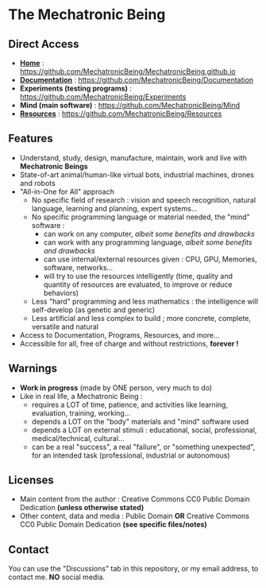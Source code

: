 # The Mechatronic Being

## Direct Access
* [**Home**](https://mechatronicbeing.github.io/) : https://github.com/MechatronicBeing/MechatronicBeing.github.io 
* [**Documentation**](https://mechatronicbeing.github.io/Documentation/) : https://github.com/MechatronicBeing/Documentation 
* **Experiments (testing programs)** : https://github.com/MechatronicBeing/Experiments
* **Mind (main software)** : https://github.com/MechatronicBeing/Mind
* [**Resources**](https://mechatronicbeing.github.io/Resources/) : https://github.com/MechatronicBeing/Resources

## Features
- Understand, study, design, manufacture, maintain, work and live with **Mechatronic Beings**
- State-of-art animal/human-like virtual bots, industrial machines, drones and robots
- "All-in-One for All" approach
  - No specific field of research : vision and speech recognition, natural language, learning and planning, expert systems...
  - No specific programming language or material needed, the "mind" software :
    - can work on any computer, *albeit some benefits and drawbacks*
    - can work with any programming language, *albeit some benefits and drawbacks*
    - can use internal/external resources given : CPU, GPU, Memories, software, networks...
    - will try to use the resources intelligently (time, quality and quantity of resources are evaluated, to improve or reduce behaviors)
  - Less "hard" programming and less mathematics : the intelligence will self-develop (as genetic and generic)
  - Less artificial and less complex to build ; more concrete, complete, versatile and natural
- Access to Documentation, Programs, Resources, and more...
- Accessible for all, free of charge and without restrictions, **forever !**

## Warnings
- **Work in progress** (made by ONE person, very much to do)
- Like in real life, a Mechatronic Being :
  - requires a LOT of time, patience, and activities like learning, evaluation, training, working...
  - depends a LOT on the "body" materials and "mind" software used
  - depends a LOT on external stimuli : educational, social, professional, medical/technical, cultural...
  - can be a real "success", a real "failure", or "something unexpected", for an intended task (professional, industrial or autonomous)

## Licenses
- Main content from the author : Creative Commons CC0 Public Domain Dedication **(unless otherwise stated)**
- Other content, data and media : Public Domain **OR** Creative Commons CC0 Public Domain Dedication **(see specific files/notes)**

## Contact
You can use the "Discussions" tab in this repository, or my email address, to contact me. **NO** social media. 
